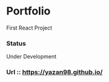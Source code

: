 # Portfolio
First React Project

### Status
Under Development

### Url :: https://yazan98.github.io/
